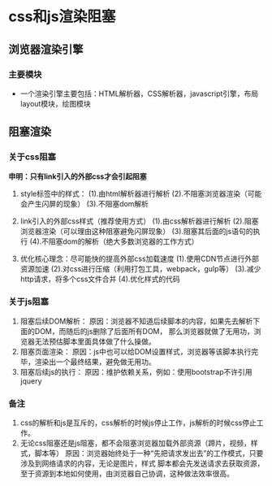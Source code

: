 # css和js渲染阻塞
## 浏览器渲染引擎
### 主要模块
* 一个渲染引擎主要包括：HTML解析器，CSS解析器，javascript引擎，布局layout模块，绘图模块

## 阻塞渲染

### 关于css阻塞
**申明：只有link引入的外部css才会引起阻塞**
  1. style标签中的样式：
    (1).由html解析器进行解析
    (2).不阻塞浏览器渲染（可能会产生闪屏的现象）
    (3).不阻塞dom解析

  2. link引入的外部css样式（推荐使用方式）
    (1).由css解析器进行解析
    (2).阻塞浏览器渲染（可以理由这种阻塞避免闪屏现象）
    (3).阻塞其后面的js语句的执行
    (4).不阻塞dom的解析（绝大多数浏览器的工作方式）
  3. 优化核心理念：尽可能快的提高外部css加载速度
    (1).使用CDN节点进行外部资源加速
    (2).对css进行压缩（利用打包工具，webpack，gulp等）
    (3).减少http请求，将多个css文件合并
    (4).优化样式的代码
  
  ### 关于js阻塞
   1. 阻塞后续DOM解析：
      原因：浏览器不知道后续脚本的内容，如果先去解析下面的DOM，而随后的js删除了后面所有DOM，
      那么浏览器就做了无用功，浏览器无法预估脚本里面具体做了什么操做。
   2. 阻塞页面渲染：
      原因：js中也可以给DOM设置样式，浏览器等该脚本执行完毕，渲染出一个最终结果，避免做无用功。
   3. 阻塞后续js的执行：
      原因：维护依赖关系，例如：使用bootstrap不许引用jquery
  ### 备注
  1. css的解析和js是互斥的，css解析的时候js停止工作，js解析的时候css停止工作。
  2. 无论css阻塞还是js阻塞，都不会阻塞浏览器加载外部资源（蹄片，视频，样式，脚本等）
     原因：浏览器始终处于一种“先把请求发出去”的工作模式，只要涉及到网络请求的内容，无论是图片，样式
     脚本都会先发送请求去获取资源，至于资源到本地如何使用，由浏览器自己协调，这种做法效率很高。